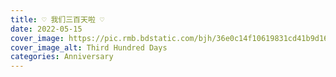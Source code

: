```yaml
---
title: ♡ 我们三百天啦 ♡
date: 2022-05-15
cover_image: https://pic.rmb.bdstatic.com/bjh/36e0c14f10619831cd41b9d164f1b589.png
cover_image_alt: Third Hundred Days
categories: Anniversary
---
```

